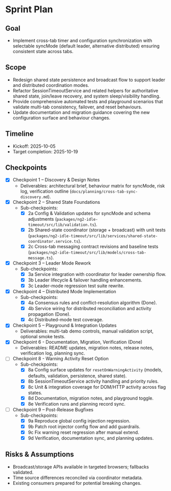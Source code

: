 # Sprint Plan

## Goal
- Implement cross-tab timer and configuration synchronization with selectable syncMode (default leader, alternative distributed) ensuring consistent state across tabs.

## Scope
- Redesign shared state persistence and broadcast flow to support leader and distributed coordination modes.
- Refactor SessionTimeoutService and related helpers for authoritative shared state, join/leave recovery, and system sleep/visibility handling.
- Provide comprehensive automated tests and playground scenarios that validate multi-tab consistency, failover, and reset behaviours.
- Update documentation and migration guidance covering the new configuration surface and behaviour changes.

## Timeline
- Kickoff: 2025-10-05
- Target completion: 2025-10-19

## Checkpoints
- [x] Checkpoint 1 – Discovery & Design Notes
  - Deliverables: architectural brief, behaviour matrix for syncMode, risk log, verification outline (`docs/planning/cross-tab-sync-discovery.md`).
- [x] Checkpoint 2 – Shared State Foundations
  - Sub-checkpoints:
    - [x] 2a Config & Validation updates for syncMode and schema adjustments (`packages/ng2-idle-timeout/src/lib/validation.ts`).
    - [x] 2b Shared-state coordinator (storage + broadcast) with unit tests (`packages/ng2-idle-timeout/src/lib/services/shared-state-coordinator.service.ts`).
    - [x] 2c Cross-tab messaging contract revisions and baseline tests (`packages/ng2-idle-timeout/src/lib/models/cross-tab-message.ts`).
- [x] Checkpoint 3 – Leader Mode Rework
  - Sub-checkpoints:
    - [x] 3a Service integration with coordinator for leader ownership flow.
    - [x] 3b Leader lifecycle & failover handling enhancements.
    - [x] 3c Leader-mode regression test suite rewrite.
- [x] Checkpoint 4 – Distributed Mode Implementation
  - Sub-checkpoints:
    - [x] 4a Consensus rules and conflict-resolution algorithm (Done).
    - [x] 4b Service wiring for distributed reconciliation and activity propagation (Done).
    - [x] 4c Distributed-mode test coverage.
- [x] Checkpoint 5 – Playground & Integration Updates
  - Deliverables: multi-tab demo controls, manual validation script, optional smoke tests.
- [x] Checkpoint 6 - Documentation, Migration, Verification (Done)
  - Deliverables: README updates, migration notes, release notes, verification log, planning sync.
- [ ] Checkpoint 8 - Warning Activity Reset Option
  - Sub-checkpoints:
    - [x] 8a Config surface updates for `resetOnWarningActivity` (models, defaults, validation, persistence, shared state).
    - [x] 8b SessionTimeoutService activity handling and priority rules.
    - [x] 8c Unit & integration coverage for DOM/HTTP activity across flag states.
    - [x] 8d Documentation, migration notes, and playground toggle.
    - [x] 8e Verification runs and planning record sync.
- [ ] Checkpoint 9 – Post-Release Bugfixes
  - Sub-checkpoints:
    - [x] 9a Reproduce global config injection regression.
    - [x] 9b Patch root injector config flow and add guardrails.
    - [x] 9c Fix warning reset regression after manual extend.
    - [x] 9d Verification, documentation sync, and planning updates.
## Risks & Assumptions
- Broadcast/storage APIs available in targeted browsers; fallbacks validated.
- Time source differences reconciled via coordinator metadata.
- Existing consumers prepared for potential breaking changes.



